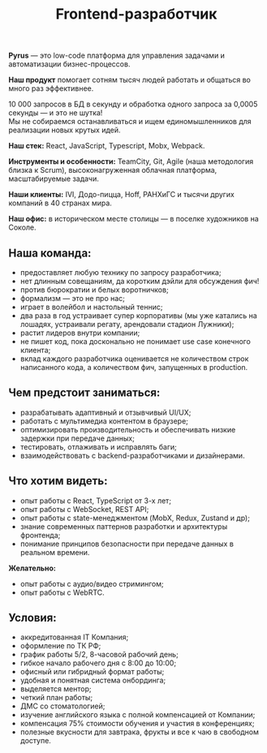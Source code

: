 ﻿---
title: Frontend-разработчик
slug: frontend-developer
description: Вакансия frontend-разработчика в Pyrus.
---

**Pyrus** — это low-code платформа для управления задачами и автоматизации бизнес-процессов.

**Наш продукт** помогает сотням тысяч людей работать и общаться во много раз эффективнее.

10 000 запросов в БД в секунду и обработка одного запроса за 0,0005 секунды — и это не шутка!  
Мы не собираемся останавливаться и ищем единомышленников для реализации новых крутых идей.

**Наш стек:** React, JavaScript, Typescript, Mobx, Webpack.  
  
**Инструменты и особенности:** TeamCity, Git, Agile (наша методология близка к Scrum), высоконагруженная облачная платформа, масштабируемые задачи.

**Наши клиенты:** IVI, Додо-пицца, Hoff, РАНХиГС и тысячи других компаний в 40 странах мира.

**Наш офис:** в историческом месте столицы — в поселке художников на Соколе.

## Наша команда:

- предоставляет любую технику по запросу разработчика;
- нет длинным совещаниям, да коротким дэйли для обсуждения фич!
- против бюрократии и белых воротничков;
- формализм — это не про нас;
- играет в волейбол и настольный теннис;
- два раза в год устраивает супер корпоративы (мы уже катались на лошадях, устраивали регату, арендовали стадион Лужники);
- растит лидеров внутри компании;
- не пишет код, пока досконально не понимает use case конечного клиента;
- вклад каждого разработчика оценивается не количеством строк написанного кода, а количеством фич, запущенных в production.

## Чем предстоит заниматься:

- разрабатывать адаптивный и отзывчивый UI/UX;
- работать с мультимедиа контентом в браузере;
- оптимизировать производительность и обеспечивать низкие задержки при передаче данных;
- тестировать, отлаживать и исправлять баги;
- взаимодействовать с backend-разработчиками и дизайнерами.

## Что хотим видеть:

- опыт работы с React, TypeScript от 3-х лет;
- опыт работы с WebSocket, REST API;
- опыт работы с state-менеджментом (MobX, Redux, Zustand и др);
- знание современных паттернов разработки и архитектуры фронтенда;
- понимание принципов безопасности при передаче данных в реальном времени.

**Желательно:**

- опыт работы с аудио/видео стримингом;
- опыт работы с WebRTC.


## Условия:

- аккредитованная IT Компания;
- оформление по ТК РФ;
- график работы 5/2, 8-часовой рабочий день;
- гибкое начало рабочего дня с 8:00 до 10:00;
- офисный или гибридный формат работы;
- удобная и понятная система онбординга;
- выделяется ментор;
- четкий план работы;
- ДМС со стоматологией;
- изучение английского языка с полной компенсацией от Компании;
- компенсация 75% стоимости обучения и участия в конференциях;
- полезные вкусности для завтрака, фрукты и все к чаю в свободном доступе.